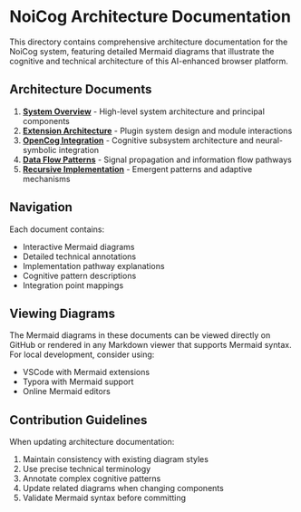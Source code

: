 # NoiCog Architecture Documentation

This directory contains comprehensive architecture documentation for the NoiCog system, featuring detailed Mermaid diagrams that illustrate the cognitive and technical architecture of this AI-enhanced browser platform.

## Architecture Documents

1. **[System Overview](./system-overview.md)** - High-level system architecture and principal components
2. **[Extension Architecture](./extension-architecture.md)** - Plugin system design and module interactions  
3. **[OpenCog Integration](./opencog-integration.md)** - Cognitive subsystem architecture and neural-symbolic integration
4. **[Data Flow Patterns](./data-flow-patterns.md)** - Signal propagation and information flow pathways
5. **[Recursive Implementation](./recursive-implementation.md)** - Emergent patterns and adaptive mechanisms

## Navigation

Each document contains:
- Interactive Mermaid diagrams
- Detailed technical annotations
- Implementation pathway explanations
- Cognitive pattern descriptions
- Integration point mappings

## Viewing Diagrams

The Mermaid diagrams in these documents can be viewed directly on GitHub or rendered in any Markdown viewer that supports Mermaid syntax. For local development, consider using:

- VSCode with Mermaid extensions
- Typora with Mermaid support
- Online Mermaid editors

## Contribution Guidelines

When updating architecture documentation:
1. Maintain consistency with existing diagram styles
2. Use precise technical terminology
3. Annotate complex cognitive patterns
4. Update related diagrams when changing components
5. Validate Mermaid syntax before committing